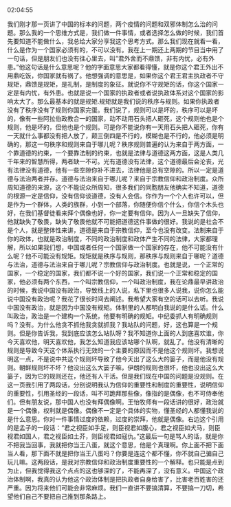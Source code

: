 02:04:55

我们刚才那一页讲了中国的标本的问题，两个疫情的问题和双邪体制怎么治的问题。那么我的一个思维方式是，我们做一件事情，或者选择怎么做的时候，我们首先要知道不能做什么，我总给大家分享我这个思考方式。那么我们现在就看一看，什么是作为一个国家必须有的，不可以没有。我在上一期还上两期的节目当中用了一句话，但是朋友们也没有往心里去，叫”君外舍而不鼎馈，非有内忧，必有外患。”他这句话是什么意思呢？他的字面意思大家都看得懂，就是你这个君王外出不用鼎吃饭，你国家就有祸了。他想强调的意思是，如果你这个君王君主执政者不守规矩，鼎馈是规矩，是礼制，是制度的象征。就说你不守规矩的话，你这个国家一定是有内忧，有外患。也就是说一个国家的执政者或者说执政体系对这个国家的影响太大了。那么最基本的就是规矩.规矩就是我们说的秩序与规则。如果你执政者没有了秩序没有了规则你国家完蛋。我们说了，规则可以是坏的，秩序可以是坏的，像有一些阿拉伯政教合一的国家，动不动用石头把人砸死，这个规则他也是个规则，他是坏的，但他也是个规则。可是你不能说你有一天用石头把人砸死，你有一天就什么事都没有把人放了，颠三倒四是不行的，模糊也是不行的，他必须是明确的，那这一句秩序和规则来自于哪儿呢？秩序规则普遍的认为来自于两方面，一个靠道德的约束，一个要靠法制的约束，也就是法律与道德这两方面，这是人类几千年来的智慧所得，两者缺一不可。光有道德没有法律，这个道德最后会沦丧，光有法律没有道德，他有一些空隙你补不进去，法律他是总有空隙的。所以一定是道德与法治两者并存。道德与法治来自于哪儿呢？来自于宗教信仰和政治制度。众所周知道德的来源，这个不能说众所周知，很多我们的同胞朋友他确实不知道，道德的根源一定是信仰，没有信仰谈道德，没有人会信。你作为一个个人也许可以，但是作为一个群体，人类的族群，小到一个部落，你随便你信个什么，你信个木头也好，在我们基督徒看来拜个偶像也好，你一定要有信仰。因为人一旦缺失了信仰，他就缺失了敬畏，缺失了敬畏他就不可能把道德这件事做的很好。我说的是社会不是个人，就是整体性来讲，道德是来自于宗教信仰，至今也没有改变。法制来自于你的政体，也就是政治制度，不同的政治制度和政体产生不同的法律，大家都理解，所以如果我们想，中国或者任何一个国家做一个国家的存在，他不可能没有什么呢？他不可能没有规矩。规矩就是秩序与规则，那秩序与规则来自于哪呢？道德与法治，道德与法治来自于哪儿呢？宗教信仰与政治制度。也就是说，一个正常的国家，一个稳定的国家，我们都不说一个好的国家，我们说一个正常和稳定的国家，他必须有两个东西，一个叫宗教信仰，一个叫政治制度，我在论鼎最早讲政治的时候，我说中国没有政治，导致线上的人说，私下里也很多人说我，说你怎么能说中国没有政治呢？我花了很长时间去阐述。我希望大家有空的话可以去听。我说中国没有政治，就是因为中国没有规矩。体制里的人都明白我说的是什么话。什么叫政治，政治是一个建构一个系统，他要有明确的规矩。中纪委抓人有明确规则吗？没有。为什么他贪不抓他我贪就抓我？我站队的问题，好，这也算是一个规则。但是你告诉我，我到底应该怎么站队呀？我不知道你上面的人到底喜欢谁，你今天喜欢他，明天喜欢他，我怎么知道我应该站哪个队啊，就乱了。他没有清晰的规则是导致今天这个体系执行无效的一个主要的原因而不是他这个规则坏。我想说明这一点，不是说中共这个规则坏导致了他今天出了这么大的篓子，而是他没有规则。朝鲜规则坏不坏？他没出这么大篓子嘛，伊朗的规则也很坏，他也没出这么大篓子，因为它的规则还在，他还有人干活。但是我们现在中国的问题是没规则。在这一页我引用了两段话，分别说明我认为信仰的重要性和制度的重要性，说明信仰的重要性，引用圣经的一段话，叫不可跪拜那些像，像指的是偶像，也不可侍奉他们。但有朋友说，那中国人也没有拜偶像啊。王怡牧师有一段话讲的很好，政治就是一个偶像，权利就是偶像。偶像不一定是个具体的实物，懂圣经的人都懂我说的是什么意思。你对一件事情过度的依赖，过度的崇拜，他就是偶像。右边这个引用的是孟子的一段话：“君之视臣如手足，则臣视君如腹心，君之视臣如犬马，则臣视君如国人，君之视臣如土芥，则臣视君如寇仇。”这最后一句是骂人的话，就是你不把我当回事，我就把你当王八蛋，就这个意思，他是个真理啊。你上面不把下面当人看，那下面不就是把你当王八蛋吗？你要是连这个都不懂，你不就自己骗自己玩儿嘛。这两段话，是我对宗教信仰和政治制度重要性的一个解释。也只能是点到为止，但我觉得我这个点点的这也够深的了，不能再深了，没有意义。中国这个政治体制啊，我真的认为他这个政治体制是把执政者自身给害了，比害老百姓害的还严重。因为将来他们可能会非常麻烦。我们一直讲不要搞清算，不要搞一刀切，希望他们自己不要把自己推到那条路上。